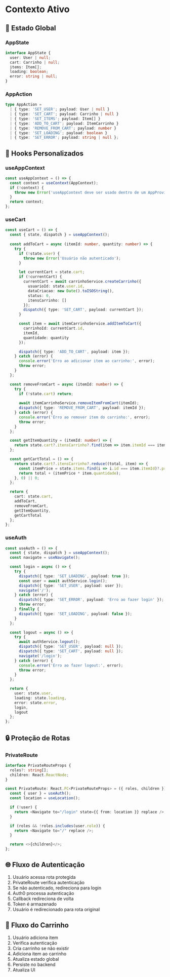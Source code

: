 # Contexto Ativo

## 🔄 Estado Global

### AppState
```typescript
interface AppState {
  user: User | null;
  cart: Carrinho | null;
  items: Item[];
  loading: boolean;
  error: string | null;
}
```

### AppAction
```typescript
type AppAction =
  | { type: 'SET_USER'; payload: User | null }
  | { type: 'SET_CART'; payload: Carrinho | null }
  | { type: 'SET_ITEMS'; payload: Item[] }
  | { type: 'ADD_TO_CART'; payload: ItemCarrinho }
  | { type: 'REMOVE_FROM_CART'; payload: number }
  | { type: 'SET_LOADING'; payload: boolean }
  | { type: 'SET_ERROR'; payload: string | null };
```

## 🎯 Hooks Personalizados

### useAppContext
```typescript
const useAppContext = () => {
  const context = useContext(AppContext);
  if (!context) {
    throw new Error('useAppContext deve ser usado dentro de um AppProvider');
  }
  return context;
};
```

### useCart
```typescript
const useCart = () => {
  const { state, dispatch } = useAppContext();
  
  const addToCart = async (itemId: number, quantity: number) => {
    try {
      if (!state.user) {
        throw new Error('Usuário não autenticado');
      }

      let currentCart = state.cart;
      if (!currentCart) {
        currentCart = await carrinhoService.createCarrinho({
          usuarioId: state.user.id,
          dataCriacao: new Date().toISOString(),
          status: 0,
          itensCarrinho: []
        });
        dispatch({ type: 'SET_CART', payload: currentCart });
      }

      const item = await itemCarrinhoService.addItemToCart({
        carrinhoId: currentCart.id,
        itemId,
        quantidade: quantity
      });

      dispatch({ type: 'ADD_TO_CART', payload: item });
    } catch (error) {
      console.error('Erro ao adicionar item ao carrinho:', error);
      throw error;
    }
  };

  const removeFromCart = async (itemId: number) => {
    try {
      if (!state.cart) return;
      
      await itemCarrinhoService.removeItemFromCart(itemId);
      dispatch({ type: 'REMOVE_FROM_CART', payload: itemId });
    } catch (error) {
      console.error('Erro ao remover item do carrinho:', error);
      throw error;
    }
  };

  const getItemQuantity = (itemId: number) => {
    return state.cart?.itensCarrinho?.find(item => item.itemId === itemId)?.quantidade || 0;
  };

  const getCartTotal = () => {
    return state.cart?.itensCarrinho?.reduce((total, item) => {
      const itemPrice = state.items.find(i => i.id === item.itemId)?.preco || 0;
      return total + (itemPrice * item.quantidade);
    }, 0) || 0;
  };

  return {
    cart: state.cart,
    addToCart,
    removeFromCart,
    getItemQuantity,
    getCartTotal
  };
};
```

### useAuth
```typescript
const useAuth = () => {
  const { state, dispatch } = useAppContext();
  const navigate = useNavigate();

  const login = async () => {
    try {
      dispatch({ type: 'SET_LOADING', payload: true });
      const user = await authService.login();
      dispatch({ type: 'SET_USER', payload: user });
      navigate('/');
    } catch (error) {
      dispatch({ type: 'SET_ERROR', payload: 'Erro ao fazer login' });
      throw error;
    } finally {
      dispatch({ type: 'SET_LOADING', payload: false });
    }
  };

  const logout = async () => {
    try {
      await authService.logout();
      dispatch({ type: 'SET_USER', payload: null });
      dispatch({ type: 'SET_CART', payload: null });
      navigate('/login');
    } catch (error) {
      console.error('Erro ao fazer logout:', error);
      throw error;
    }
  };

  return {
    user: state.user,
    loading: state.loading,
    error: state.error,
    login,
    logout
  };
};
```

## 🔒 Proteção de Rotas

### PrivateRoute
```typescript
interface PrivateRouteProps {
  roles?: string[];
  children: React.ReactNode;
}

const PrivateRoute: React.FC<PrivateRouteProps> = ({ roles, children }) => {
  const { user } = useAuth();
  const location = useLocation();

  if (!user) {
    return <Navigate to="/login" state={{ from: location }} replace />;
  }

  if (roles && !roles.includes(user.role)) {
    return <Navigate to="/" replace />;
  }

  return <>{children}</>;
};
```

## 🌐 Fluxo de Autenticação

1. Usuário acessa rota protegida
2. PrivateRoute verifica autenticação
3. Se não autenticado, redireciona para login
4. Auth0 processa autenticação
5. Callback redireciona de volta
6. Token é armazenado
7. Usuário é redirecionado para rota original

## 🛒 Fluxo do Carrinho

1. Usuário adiciona item
2. Verifica autenticação
3. Cria carrinho se não existir
4. Adiciona item ao carrinho
5. Atualiza estado global
6. Persiste no backend
7. Atualiza UI
